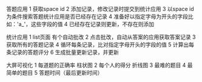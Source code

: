 答题应用
1 获取space id
2 添加记录，修改记录时提交到统计应用
3 以space id为条件搜索答题统计应用是否已经存在记录
4 准备好以指定字母为开头的字段比如：'a_'，这些字段的值
4 已经存在记录则更新，不存在则添加
   
统计应用
1 list页面 有个自动批改
2 点击批改，自动从答案的应用获取答案记录
3 获取所有的答题记录
4 循环每条记录，比对指定字母开头的字段的值
5 计算出每条记录的答题评分
6 生成批量更新记录，并更新

大屏可视化
1 每道题的正确率  柱状图
2 每个人的得分  折线图
3 最难的题目
4 最简单的题目
5 答题时间（最后更新时间）


